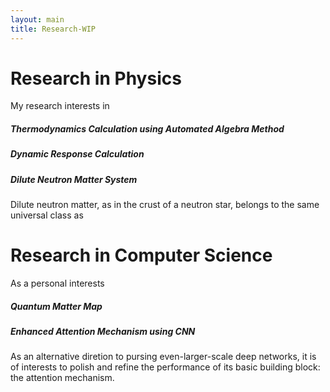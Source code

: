 ```yaml
---
layout: main
title: Research-WIP
---
```


# Research in Physics

My research interests in 

##### Thermodynamics Calculation using Automated Algebra Method

##### Dynamic Response Calculation

##### Dilute Neutron Matter System

Dilute neutron matter, as in the crust of a neutron star, belongs to the same universal class as 


# Research in Computer Science

As a personal interests

##### Quantum Matter Map

##### Enhanced Attention Mechanism using CNN

As an alternative diretion to pursing even-larger-scale deep networks, it is of interests to polish and refine the performance of its basic building block: the attention mechanism.

<!-- My research focuses on numerical and analytical methods on quantum many-body problem, which is an essential  -->

<!-- My latest work is to develop an novel method to predict virial coefficients of interacting Fermi systems. This  -->

